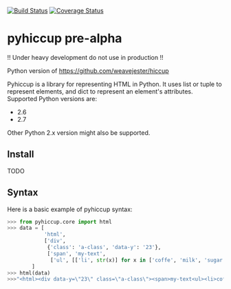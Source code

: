 [![Build Status](https://travis-ci.org/nbessi/pyhiccup.svg?branch=master)](https://travis-ci.org/nbessi/pyhiccup)
[![Coverage Status](https://coveralls.io/repos/nbessi/pyhiccup/badge.png)](https://coveralls.io/r/nbessi/pyhiccup)

pyhiccup pre-alpha
==================

!! Under heavy development do not use in production !!

Python version of https://github.com/weavejester/hiccup


Pyhiccup is a library for representing HTML in Python. It uses list or tuple
to represent elements, and dict to represent an element's attributes.
Supported Python versions are:

 - 2.6
 - 2.7

Other Python 2.x version might also be supported.

Install
-------
TODO

Syntax
------

Here is a basic example of pyhiccup syntax:

```python
>>> from pyhiccup.core import html
>>> data = [
            'html',
            ['div',
             {'class': 'a-class', 'data-y': '23'},
             ['span', 'my-text',
              ['ul', [['li', str(x)] for x in ['coffe', 'milk', 'sugar']]]]],
        ]
>>> html(data)
>>>"<html><div data-y=\"23\" class=\"a-class\"><span>my-text<ul><li>coffe</li><li>milk</li><li>sugar</li></ul></span></div></html>"
```

